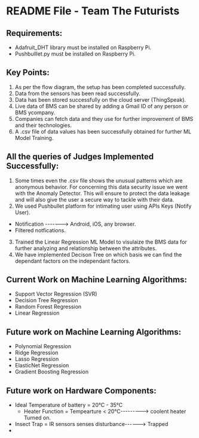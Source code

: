 # README File - Team The Futurists

## Requirements:
- Adafruit_DHT library must be installed on Raspberry Pi.
- Pushbulllet.py must be installed on Raspberry Pi.

## Key Points:
1. As per the flow diagram, the setup has been completed successfully.
2. Data from the sensors has been read successfully.
3. Data has been stored successfully on the cloud server (ThingSpeak).
4. Live data of BMS can be shared by adding a Gmail ID of any person or BMS ycompany.
5. Companies can fetch data and they use for further improvement of BMS and their technologies.
6. A .csv file of data values has been successfully obtained for further ML Model Training.
   

## All the queries of Judges Implemented Successfully:
1. Some times even the .csv file shows the unusual patterns which are anonymous behavior. For concerning this data security issue we went with the Anomaly Detector. This will ensure to protect the data leakage and will also give the user a secure way to tackle with their data. 
2. We used Pushbullet platform for intimating user using APIs Keys (Notify User).
  - Notification -------> Android, iOS, any browser.
  - Filtered notfications.
3. Trained the Linear Regression ML Model to visulaize the BMS data for further analyzing and relationship between the attributes.
4. We have implemented Decison Tree on which basis we can find the dependant factors on the independant factors.

## Current Work on Machine Learning Algorithms:
- Support Vector Regression (SVR)
- Decision Tree Regression
- Random Forest Regression
- Linear Regression

## Future work on Machine Learning Algorithms:
- Polynomial Regression
- Ridge Regression
- Lasso Regression
- ElasticNet Regression
- Gradient Boosting Regression

## Future work on Hardware Components:
- Ideal Temperature of battery = 20°C - 35°C
    - Heater Function = Tempearture < 20°C---------> coolent heater Turned on.
- Insect Trap = IR sensors senses disturbance------> Trapped
- 
